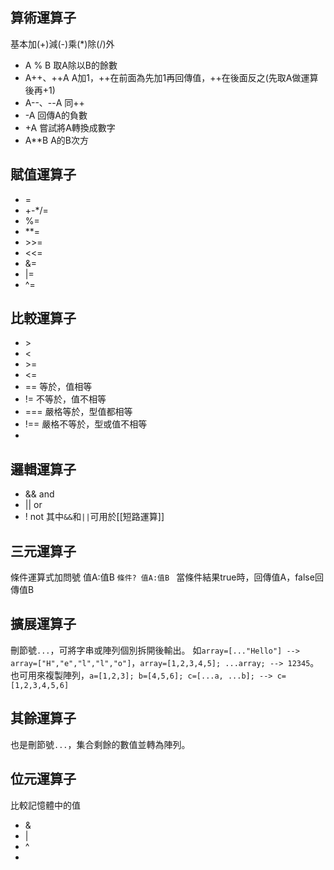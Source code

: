## 算術運算子
基本加(+)減(-)乘(\*)除(\/)外
- A % B  取A除以B的餘數
- A++、++A   A加1，++在前面為先加1再回傳值，++在後面反之(先取A做運算後再+1)
- A--、--A   同++
- -A  回傳A的負數
- +A  嘗試將A轉換成數字
- A**B  A的B次方

## 賦值運算子
- =
- +-\*/=
- %=
- \*\*=
- \>\>=
- <<=
- &=
- |=
- ^=

## 比較運算子
- \>
- <
- \>=
- <=
- == 等於，值相等
- != 不等於，值不相等
- === 嚴格等於，型值都相等
- !== 嚴格不等於，型或值不相等
- 
## 邏輯運算子
- && and
- || or
- ! not
其中`&&`和`||`可用於[[短路運算]]

## 三元運算子
條件運算式加問號 值A:值B `條件? 值A:值B ` 
當條件結果true時，回傳值A，false回傳值B

## 擴展運算子
刪節號`...`，可將字串或陣列個別拆開後輸出。
如`array=[..."Hello"] --> array=["H","e","l","l","o"]`，`array=[1,2,3,4,5]; ...array; --> 12345`。
也可用來複製陣列，`a=[1,2,3]; b=[4,5,6]; c=[...a, ...b]; --> c=[1,2,3,4,5,6]`

## 其餘運算子
也是刪節號`...`，集合剩餘的數值並轉為陣列。

## 位元運算子
比較記憶體中的值
- &
- |
- ^
- 